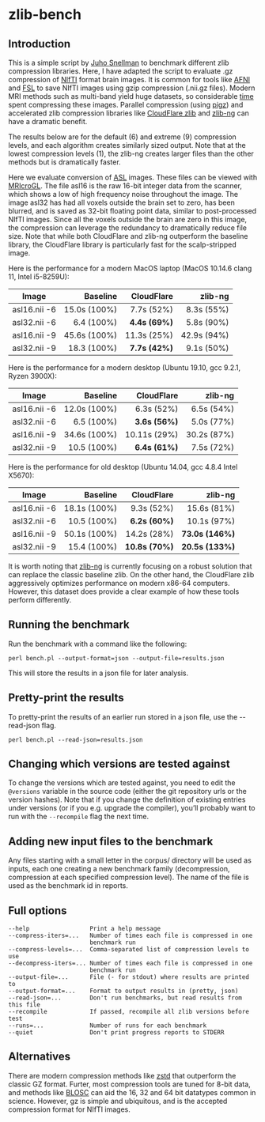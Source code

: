 # zlib-bench


## Introduction

This is a simple script by [Juho Snellman](https://github.com/jsnell/zlib-bench) to benchmark different zlib compression libraries.  Here, I have adapted the script to evaluate .gz compression of [NIfTI](https://nifti.nimh.nih.gov/) format brain images. It is common for tools like [AFNI](https://afni.nimh.nih.gov/) and [FSL](https://fsl.fmrib.ox.ac.uk/fsl/fslwiki) to save NIfTI images using gzip compression (.nii.gz files).  Modern MRI methods such as multi-band yield huge datasets, so considerable [time](https://github.com/rordenlab/niimath) spent compressing these images.  Parallel compression (using [pigz](https://github.com/madler/pigz)) and accelerated zlib compression libraries like [CloudFlare zlib](https://github.com/cloudflare/zlib) and [zlib-ng](https://github.com/zlib-ng/zlib-ng) can have a dramatic benefit.

The results below are for the default (6) and extreme (9) compression levels, and each algorithm creates similarly sized output. Note that at the lowest compression levels (1), the zlib-ng creates larger files than the other methods but is dramatically faster.

Here we evaluate conversion of [ASL](https://osf.io/td4bx/wiki/home/) images. These files can be viewed with [MRIcroGL](https://github.com/rordenlab/MRIcroGL12/releases). The file asl16 is the raw 16-bit integer data from the scanner, which shows a low of high frequency noise throughout the image. The image asl32 has had all voxels outside the brain set to zero, has been blurred, and is saved as 32-bit floating point data, similar to post-processed NIfTI images. Since all the voxels outside the brain are zero in this image, the compression can leverage the redundancy to dramatically reduce file size. Note that while both CloudFlare and zlib-ng outperform the baseline library, the CloudFlare library is particularly fast for the scalp-stripped image.


Here is the performance for a modern MacOS laptop (MacOS 10.14.6 clang 11, Intel i5-8259U):

| Image        |    Baseline   |  CloudFlare   |   zlib-ng     |
|--------------|--------------:|--------------:|--------------:|
| asl16.nii -6 | 15.0s (100%)  |  7.7s (52%)   |  8.3s (55%)   |
| asl32.nii -6 | 6.4 (100%)    |  **4.4s (69%)**   |  5.8s (90%)   |
| asl16.nii -9 | 45.6s (100%)  |  11.3s (25%)   |  42.9s (94%)   |
| asl32.nii -9 | 18.3 (100%)    |  **7.7s (42%)**   |  9.1s (50%)   |


Here is the performance for a modern desktop (Ubuntu 19.10, gcc 9.2.1, Ryzen 3900X):


| Image        |    Baseline   |  CloudFlare   |   zlib-ng     |
|--------------|--------------:|--------------:|--------------:|
| asl16.nii -6 | 12.0s (100%)  |  6.3s (52%)   |  6.5s (54%)   |
| asl32.nii -6 | 6.5 (100%)    |  **3.6s (56%)**   |  5.0s (77%)   |
| asl16.nii -9 | 34.6s (100%)  |  10.11s (29%)   |  30.2s (87%)   |
| asl32.nii -9 | 10.5 (100%)    |  **6.4s (61%)**   |  7.5s (72%)   |

Here is the performance for old desktop (Ubuntu 14.04, gcc 4.8.4 Intel X5670):

| Image        |    Baseline   |  CloudFlare   |   zlib-ng     |
|--------------|--------------:|--------------:|--------------:|
| asl16.nii -6 | 18.1s (100%)  |  9.3s (52%)   |  15.6s (81%)   |
| asl32.nii -6 | 10.5 (100%)    |  **6.2s (60%)**   |  10.1s (97%)   |
| asl16.nii -9 | 50.1s (100%)  |  14.2s (28%)   |  **73.0s (146%)**   |
| asl32.nii -9 | 15.4 (100%)    |  **10.8s (70%)**   |  **20.5s (133%)**   |

It is worth noting that [zlib-ng](https://github.com/zlib-ng/zlib-ng/issues/326) is currently focusing on a robust solution that can replace the classic baseline zlib. On the other hand, the CloudFlare zlib aggressively optimizes performance on modern x86-64 computers. However, this dataset does provide a clear example of how these tools perform differently.

## Running the benchmark

Run the benchmark with a command like the following:

```
perl bench.pl --output-format=json --output-file=results.json
```

This will store the results in a json file for later analysis.


## Pretty-print the results

To pretty-print the results of an earlier run stored in a json file, use the --read-json flag.

```
perl bench.pl --read-json=results.json
```

## Changing which versions are tested against

To change the versions which are tested against, you need to edit the `@versions` variable in the source code (either the git repository urls or the version hashes). Note that if you change the definition of existing entries under versions (or if you e.g. upgrade the compiler), you’ll probably want to run with the `--recompile` flag the next time.

## Adding new input files to the benchmark

Any files starting with a small letter in the corpus/ directory will be used as inputs, each one creating a new benchmark family (decompression, compression at each specified compression level). The name of the file is used as the benchmark id in reports.

## Full options

```
--help                 Print a help message
--compress-iters=...   Number of times each file is compressed in one
                       benchmark run
--compress-levels=...  Comma-separated list of compression levels to use
--decompress-iters=... Number of times each file is compressed in one
                       benchmark run
--output-file=...      File (- for stdout) where results are printed to
--output-format=...    Format to output results in (pretty, json)
--read-json=...        Don't run benchmarks, but read results from this file
--recompile            If passed, recompile all zlib versions before test
--runs=...             Number of runs for each benchmark
--quiet                Don't print progress reports to STDERR
```

## Alternatives

There are modern compression methods like [zstd](http://richg42.blogspot.com/2016/08/rads-ground-breaking-lossless.html) that outperform the classic GZ format. Furter, most compression tools are tuned for 8-bit data, and methods like [BLOSC](https://blosc.org/posts/zstd-has-just-landed-in-blosc/) can aid the 16, 32 and 64 bit datatypes common in science. However, gz is simple and ubiquitous, and is the accepted compression format for NIfTI images.

